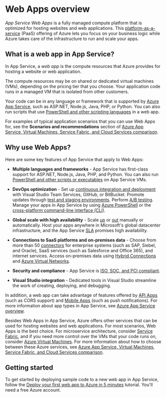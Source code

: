 <properties
	pageTitle="Web Apps overview | Azure"
	description="Learn how Azure App Service helps you develop and host web applications"
	services="app-service\web"
	documentationCenter=""
	authors="jaime-espinosa"
	manager="wpickett"
	editor=""/>

<tags
	ms.service="app-service-web"
	ms.workload="web"
	ms.tgt_pltfrm="na"
	ms.devlang="na"
	ms.topic="get-started-article"
	ms.date="08/26/2016"
	wacn.date=""
	ms.author="rachelap"/>

# Web Apps overview

*App Service Web Apps* is a fully managed compute platform that is optimized for hosting websites and web applications. This [platform-as-a-service](https://en.wikipedia.org/wiki/Platform_as_a_service) (PaaS) offering of Azure lets you focus on your business logic while Azure takes care of the infrastructure to run and scale your apps.

## What is a web app in App Service?

In App Service, a *web app* is the compute resources that Azure provides for hosting a website or web application.  

The compute resources may be on shared or dedicated virtual machines (VMs), depending on the pricing tier that you choose. Your application code runs in a managed VM that is isolated from other customers.

Your code can be in any language or framework that is supported by [Azure App Service](/documentation/articles/app-service-value-prop-what-is/), such as ASP.NET, Node.js, Java, PHP, or Python. You can also run scripts that use [PowerShell and other scripting languages](/documentation/articles/web-sites-create-web-jobs/#acceptablefiles) in a web app.

For examples of typical application scenarios that you can use Web Apps for, see the **Scenarios and recommendations** section of [Azure App Service, Virtual Machines, Service Fabric, and Cloud Services comparison](/documentation/articles/choose-web-site-cloud-service-vm/#scenarios).

## Why use Web Apps?

Here are some key features of App Service that apply to Web Apps:

- **Multiple languages and frameworks** - App Service has first-class support for ASP.NET, Node.js, Java, PHP, and Python. You can also run [PowerShell and other scripts or executables](/documentation/articles/web-sites-create-web-jobs/) on App Service VMs.

- **DevOps optimization** - Set up [continuous integration and deployment](/documentation/articles/app-service-continuous-deployment/) with Visual Studio Team Services, GitHub, or BitBucket. Promote updates through [test and staging environments](/documentation/articles/web-sites-staged-publishing/). Perform [A/B testing](/documentation/articles/app-service-web-test-in-production-get-start/). Manage your apps in App Service by using [Azure PowerShell](/documentation/articles/powershell-install-configure/) or the [cross-platform command-line interface (CLI)](/documentation/articles/xplat-cli-install/).
 
- **Global scale with high availability** - Scale [up](/documentation/articles/web-sites-scale/) or [out](/documentation/articles/insights-how-to-scale/) manually or automatically. Host your apps anywhere in Microsoft's global datacenter infrastructure, and the App Service [SLA](/support/sla/app-service/) promises high availability.

- **Connections to SaaS platforms and on-premises data** - Choose from more than 50 [connectors](/documentation/articles/apis-list/) for enterprise systems (such as SAP, Siebel, and Oracle), SaaS services (such as Salesforce and Office 365), and internet services. Access on-premises data using [Hybrid Connections](/documentation/articles/integration-hybrid-connection-overview/) and [Azure Virtual Networks](/documentation/articles/web-sites-integrate-with-vnet/).

- **Security and compliance** - App Service is [ISO, SOC, and PCI compliant](https://www.trustcenter.cn/).

- **Visual Studio integration** - Dedicated tools in Visual Studio streamline the work of creating, deploying, and debugging.

In addition, a web app can take advantage of features offered by [API Apps](/documentation/articles/app-service-api-apps-why-best-platform/) (such as CORS support) and [Mobile Apps](/documentation/articles/app-service-mobile-value-prop/) (such as push notifications). For more information about app types in App Service, see [Azure App Service overview](/documentation/articles/app-service-value-prop-what-is/).

Besides Web Apps in App Service, Azure offers other services that can be used for hosting websites and web applications. For most scenarios, Web Apps is the best choice.  For microservice architecture, consider [Service Fabric](/documentation/services/service-fabric), and if you need more control over the VMs that your code runs on, consider [Azure Virtual Machines](/documentation/services/virtual-machines/). For more information about how to choose between these Azure services, see [Azure App Service, Virtual Machines, Service Fabric, and Cloud Services comparison](/documentation/articles/choose-web-site-cloud-service-vm/).

## Getting started

To get started by deploying sample code to a new web app in App Service, follow the [Deploy your first web app to Azure in 5 minutes](/documentation/articles/app-service-web-get-started/) tutorial. You'll need a free Azure account.

